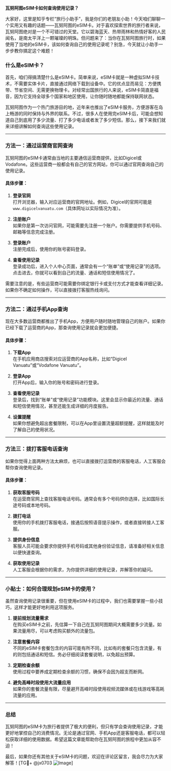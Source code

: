 **瓦努阿图eSIM卡如何查询使用记录？**

大家好，这里是知乎专栏“旅行小助手”，我是你们的老朋友小助！今天咱们聊聊一个实用又有趣的话题——瓦努阿图的eSIM卡。对于喜欢探索世界的旅行者来说，瓦努阿图绝对是一个不可错过的天堂。它以碧海蓝天、热带雨林和热情好客的人民闻名，是南太平洋上一颗璀璨的明珠。但问题来了：当你在瓦努阿图旅行时，如果使用了当地的eSIM卡，该如何查询自己的使用记录呢？别急，今天就让小助手一步步教你搞定这个难题！

### 什么是eSIM卡？

首先，咱们得搞清楚什么是eSIM卡。简单来说，eSIM卡就是一种虚拟SIM卡技术，不需要实体卡片，直接通过网络下载到设备中。它的优点显而易见：方便携带、节省空间、无需更换物理卡。对经常出国旅行的人来说，eSIM卡简直是福音，因为它支持全球多个国家和地区使用，让你随时随地都能保持联网状态。

瓦努阿图作为一个热门旅游目的地，近年来也推出了eSIM卡服务，方便游客在岛上畅游的同时保持与外界的联系。不过，很多人在使用完eSIM卡后，可能会想知道自己到底用了多少流量、打了多少电话或者发了多少短信。那么，接下来我们就来详细讲解如何查询这些使用记录。

---

### 方法一：通过运营商官网查询

瓦努阿图的eSIM卡通常由当地的主要通信运营商提供，比如Digicel或Vodafone。这些运营商一般都会有自己的官方网站，你可以通过官网查询自己的使用记录。

#### 具体步骤：

1. **登录官网**  
   打开浏览器，输入对应运营商的官网地址。例如，Digicel的官网可能是`www.digicelvanuatu.com`（具体网址以实际情况为准）。

2. **注册账户**  
   如果你是第一次访问官网，可能需要先注册一个账户。你需要提供手机号码、邮箱等信息完成注册。

3. **登录账户**  
   注册完成后，使用你的账号密码登录。

4. **查看使用记录**  
   登录成功后，进入个人中心页面，通常会有一个“账单”或“使用记录”的选项。点击进去，你就可以看到自己的流量、通话和短信使用情况了。

需要注意的是，有些运营商可能需要你绑定银行卡或支付方式才能查看详细记录。如果你不确定如何操作，可以直接拨打客服热线询问。

---

### 方法二：通过手机App查询

现在大多数运营商都推出了手机App，方便用户随时随地管理自己的账户。如果你已经下载了运营商的App，那查询使用记录就会更加便捷。

#### 具体步骤：

1. **下载App**  
   在手机应用商店搜索对应运营商的App名称，比如“Digicel Vanuatu”或“Vodafone Vanuatu”。

2. **登录App**  
   打开App后，输入你的账号和密码进行登录。

3. **查看使用记录**  
   登录后，找到“账单”或“使用记录”功能模块。这里会显示你最近的流量、通话和短信使用情况，甚至还能生成详细的月度报告。

4. **设置提醒**  
   如果你想避免超出套餐限制，可以在App里设置流量超额提醒，这样就能及时了解自己的使用状况。

---

### 方法三：拨打客服电话查询

如果你觉得上面两种方法太麻烦，也可以直接拨打运营商的客服电话，人工客服会帮你查询使用记录。

#### 具体步骤：

1. **获取客服号码**  
   在运营商官网上查找客服电话号码。通常会有多个号码供你选择，比如国际长途号码或本地号码。

2. **拨打电话**  
   使用你的手机拨打客服电话，接通后按照语音提示操作，或者直接转接人工客服。

3. **提供身份信息**  
   客服人员可能会要求你提供手机号码或其他身份验证信息，请准备好相关信息以便快速查询。

4. **获取使用记录**  
   人工客服会根据你的需求，为你提供详细的使用记录，并解答你的疑问。

---

### 小贴士：如何合理规划eSIM卡的使用？

虽然查询使用记录很重要，但在使用eSIM卡的过程中，我们也需要掌握一些小技巧，这样才能更好地利用这项服务。

1. **提前规划流量需求**  
   在购买eSIM卡之前，先估算一下自己在瓦努阿图期间大概需要多少流量。如果流量用尽，可以考虑购买额外的流量包。

2. **注意套餐内容**  
   不同的eSIM卡套餐包含的内容可能有所不同，比如有的套餐只包含流量，有的则包括通话和短信。务必仔细阅读套餐说明，以免超出预算。

3. **定期检查余额**  
   使用过程中要养成定期检查余额的习惯，确保不会因为超支而断网。

4. **避免高峰时段使用大流量应用**  
   如果你的套餐流量有限，尽量避开高峰时段使用视频流媒体或在线游戏等高耗流量的应用。

---

### 总结

瓦努阿图的eSIM卡为旅行者提供了极大的便利，但只有学会查询使用记录，才能更好地掌控自己的消费情况。无论是通过官网、手机App还是客服电话，都可以轻松获取详细的使用数据。希望这篇文章能帮助你在瓦努阿图的旅程中更加从容不迫！

最后，如果你还有其他关于eSIM卡的问题，欢迎在评论区留言，我会尽力为大家解答！[TG💪+ @jx0703 ![Image](https://github.com/user-attachments/assets/dbca1d08-cadb-493c-b0ec-ad6f7a83f270)]